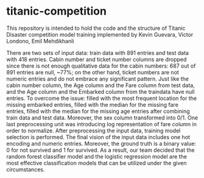 # titanic-competition
This repository is intended to hold the code and the structure of Titanic Disaster competition model training implemented by Kevin Guevara, Victor Londono, Emil Mehdikhanli

There are two sets of input data: train data with 891 entries and test data with 418 entries. Cabin number and ticket number columns are dropped since there is not enough qualitative data for the cabin numbers: 687 out of 891 entries are null, ~77%; on the other hand, ticket numbers are not numeric entries and do not embrace any significant pattern.
Just like the cabin number column, the Age column and the Fare column from test data, and the Age column and the Embarked column from the traindata have null entries. To overcome the issue: filled with the most frequent location for the missing embarked entries, filled with the median for the missing fare entries, filled with the median for the missing age entries after combining train data and test data. Moreover, the sex column transformed into 0/1. One last preprocessing unit was introducing log representation of fare column in order to normalize.
After preprocessing the input data, training model selection is performed. The final vision of the input data includes one hot encoding and numeric entries. Moreover, the ground truth is a binary value: 0 for not survived and 1 for survived. As a result, our team decided that the random forest classifier model and the logistic regression model are the most effective classification models that can be utilized under the given circumstances.

